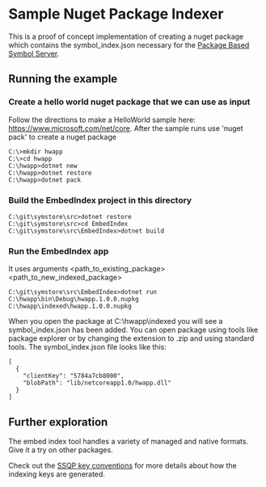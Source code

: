 # Sample Nuget Package Indexer #
  
This is a proof of concept implementation of creating a nuget package which contains the symbol_index.json necessary for the [Package Based Symbol Server](../../docs/specs/Package_Based_Symbol_Server.md).
  
## Running the example ##

### Create a hello world nuget package that we can use as input ###

Follow the directions to make a HelloWorld sample here: https://www.microsoft.com/net/core. After the sample runs use 'nuget pack' to create a nuget package

    C:\>mkdir hwapp
    C:\>cd hwapp
    C:\hwapp>dotnet new
    C:\hwapp>dotnet restore
    C:\hwapp>dotnet pack

### Build the EmbedIndex project in this directory ###

    C:\git\symstore\src>dotnet restore
    C:\git\symstore\src>cd EmbedIndex
    C:\git\symstore\src\EmbedIndex>dotnet build

### Run the EmbedIndex app

It uses arguments <path\_to\_existing\_package> <path\_to\_new\_indexed\_package>

    C:\git\symstore\src\EmbedIndex>dotnet run C:\hwapp\bin\Debug\hwapp.1.0.0.nupkg C:\hwapp\indexed\hwapp.1.0.0.nupkg
    
When you open the package at C:\hwapp\indexed you will see a symbol\_index.json has been added. You can open package using tools like package explorer or by changing the extension to .zip and using standard tools. The symbol\_index.json file looks like this:

    [
      {
        "clientKey": "5784a7cb8000",
        "blobPath": "lib/netcoreapp1.0/hwapp.dll"
      }
    ]

## Further exploration ##

The embed index tool handles a variety of managed and native formats. Give it a try on other packages.

Check out the [SSQP key conventions](../../docs/specs/SSQP_Key_Conventions.md) for more details about how the indexing keys are generated.
